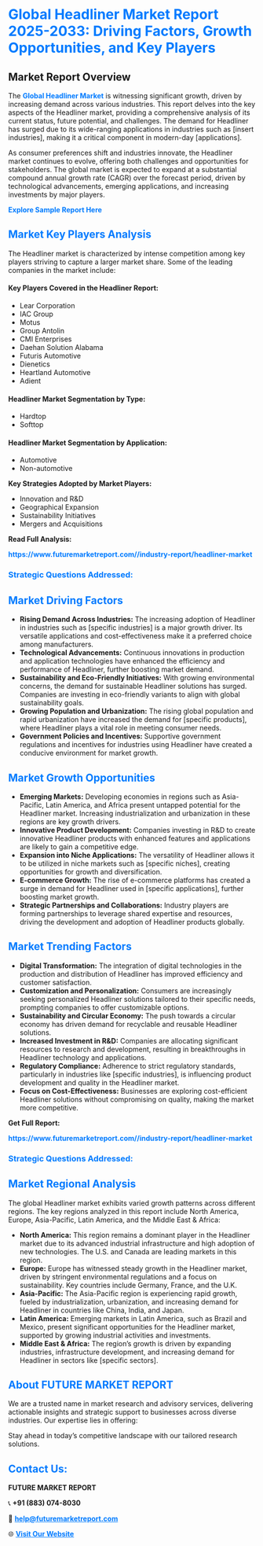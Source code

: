 <h1 style="color: #007BFF;">Global Headliner Market Report 2025-2033: Driving Factors, Growth Opportunities, and Key Players</h1>

<section id="overview">
<h2>Market Report Overview</h2>
<p>The <a href="https://www.futuremarketreport.com//industry-report/headliner-market" style="color: #007BFF; text-decoration: none;"><strong>Global Headliner Market</strong></a> is witnessing significant growth, driven by increasing demand across various industries. This report delves into the key aspects of the Headliner market, providing a comprehensive analysis of its current status, future potential, and challenges. The demand for Headliner has surged due to its wide-ranging applications in industries such as [insert industries], making it a critical component in modern-day [applications].</p>
<p>As consumer preferences shift and industries innovate, the Headliner market continues to evolve, offering both challenges and opportunities for stakeholders. The global market is expected to expand at a substantial compound annual growth rate (CAGR) over the forecast period, driven by technological advancements, emerging applications, and increasing investments by major players.</p>
</section>

<section id="overview">
<p><a href="https://www.futuremarketreport.com//request-sample/reportId=88091" style="color: #007BFF; text-decoration: none;"><strong>Explore Sample Report Here</strong></a></p>
</section>

<section id="key-players">
<h2 style="color: #007BFF;">Market Key Players Analysis</h2>
<p>The Headliner market is characterized by intense competition among key players striving to capture a larger market share. Some of the leading companies in the market include:</p>
<h4>Key Players Covered in the Headliner Report:</h4>
<ul><li>Lear Corporation</li><li>IAC Group</li><li>Motus</li><li>Group Antolin</li><li>CMI Enterprises</li><li>Daehan Solution Alabama</li><li>Futuris Automotive</li><li>Dienetics</li><li>Heartland Automotive</li><li>Adient</li></ul>
<h4>Headliner Market Segmentation by Type:</h4>
<ul><li>Hardtop</li><li>Softtop</li></ul>

<h4>Headliner Market Segmentation by Application:</h4>
<ul><li>Automotive</li><li>Non-automotive</li></ul>
<p><strong>Key Strategies Adopted by Market Players:</strong></p>
<ul>
<li>Innovation and R&D</li>
<li>Geographical Expansion</li>
<li>Sustainability Initiatives</li>
<li>Mergers and Acquisitions</li>
</ul>
</section>

<section>
<p><strong>Read Full Analysis: </strong></p><a href="https://www.futuremarketreport.com//industry-report/headliner-market" style="color: #007BFF; text-decoration: none;"><strong>https://www.futuremarketreport.com//industry-report/headliner-market</strong></a>
<h3 style="color: #007BFF;">Strategic Questions Addressed:</h3>
</section>

<section id="driving-factors">
<h2 style="color: #007BFF;">Market Driving Factors</h2>
<ul>
<li><strong>Rising Demand Across Industries:</strong> The increasing adoption of Headliner in industries such as [specific industries] is a major growth driver. Its versatile applications and cost-effectiveness make it a preferred choice among manufacturers.</li>
<li><strong>Technological Advancements:</strong> Continuous innovations in production and application technologies have enhanced the efficiency and performance of Headliner, further boosting market demand.</li>
<li><strong>Sustainability and Eco-Friendly Initiatives:</strong> With growing environmental concerns, the demand for sustainable Headliner solutions has surged. Companies are investing in eco-friendly variants to align with global sustainability goals.</li>
<li><strong>Growing Population and Urbanization:</strong> The rising global population and rapid urbanization have increased the demand for [specific products], where Headliner plays a vital role in meeting consumer needs.</li>
<li><strong>Government Policies and Incentives:</strong> Supportive government regulations and incentives for industries using Headliner have created a conducive environment for market growth.</li>
</ul>
</section>

<section id="growth-opportunities">
<h2 style="color: #007BFF;">Market Growth Opportunities</h2>
<ul>
<li><strong>Emerging Markets:</strong> Developing economies in regions such as Asia-Pacific, Latin America, and Africa present untapped potential for the Headliner market. Increasing industrialization and urbanization in these regions are key growth drivers.</li>
<li><strong>Innovative Product Development:</strong> Companies investing in R&D to create innovative Headliner products with enhanced features and applications are likely to gain a competitive edge.</li>
<li><strong>Expansion into Niche Applications:</strong> The versatility of Headliner allows it to be utilized in niche markets such as [specific niches], creating opportunities for growth and diversification.</li>
<li><strong>E-commerce Growth:</strong> The rise of e-commerce platforms has created a surge in demand for Headliner used in [specific applications], further boosting market growth.</li>
<li><strong>Strategic Partnerships and Collaborations:</strong> Industry players are forming partnerships to leverage shared expertise and resources, driving the development and adoption of Headliner products globally.</li>
</ul>
</section>

<section id="trending-factors">
<h2 style="color: #007BFF;">Market Trending Factors</h2>
<ul>
<li><strong>Digital Transformation:</strong> The integration of digital technologies in the production and distribution of Headliner has improved efficiency and customer satisfaction.</li>
<li><strong>Customization and Personalization:</strong> Consumers are increasingly seeking personalized Headliner solutions tailored to their specific needs, prompting companies to offer customizable options.</li>
<li><strong>Sustainability and Circular Economy:</strong> The push towards a circular economy has driven demand for recyclable and reusable Headliner solutions.</li>
<li><strong>Increased Investment in R&D:</strong> Companies are allocating significant resources to research and development, resulting in breakthroughs in Headliner technology and applications.</li>
<li><strong>Regulatory Compliance:</strong> Adherence to strict regulatory standards, particularly in industries like [specific industries], is influencing product development and quality in the Headliner market.</li>
<li><strong>Focus on Cost-Effectiveness:</strong> Businesses are exploring cost-efficient Headliner solutions without compromising on quality, making the market more competitive.</li>
</ul>
</section>

<section>
<p><strong>Get Full Report: </strong></p><a href="https://www.futuremarketreport.com//industry-report/headliner-market" style="color: #007BFF; text-decoration: none;"><strong>https://www.futuremarketreport.com//industry-report/headliner-market</strong></a>
<h3 style="color: #007BFF;">Strategic Questions Addressed:</h3>
</section>


<section id="regional-analysis">
<h2 style="color: #007BFF;">Market Regional Analysis</h2>
<p>The global Headliner market exhibits varied growth patterns across different regions. The key regions analyzed in this report include North America, Europe, Asia-Pacific, Latin America, and the Middle East & Africa:</p>
<ul>
<li><strong>North America:</strong> This region remains a dominant player in the Headliner market due to its advanced industrial infrastructure and high adoption of new technologies. The U.S. and Canada are leading markets in this region.</li>
<li><strong>Europe:</strong> Europe has witnessed steady growth in the Headliner market, driven by stringent environmental regulations and a focus on sustainability. Key countries include Germany, France, and the U.K.</li>
<li><strong>Asia-Pacific:</strong> The Asia-Pacific region is experiencing rapid growth, fueled by industrialization, urbanization, and increasing demand for Headliner in countries like China, India, and Japan.</li>
<li><strong>Latin America:</strong> Emerging markets in Latin America, such as Brazil and Mexico, present significant opportunities for the Headliner market, supported by growing industrial activities and investments.</li>
<li><strong>Middle East & Africa:</strong> The region’s growth is driven by expanding industries, infrastructure development, and increasing demand for Headliner in sectors like [specific sectors].</li>
</ul>
</section>

<footer>
<h2 style="color: #007BFF;">About FUTURE MARKET REPORT</h2>
<p>We are a trusted name in market research and advisory services, delivering actionable insights and strategic support to businesses across diverse industries. Our expertise lies in offering:</p>

<p>Stay ahead in today’s competitive landscape with our tailored research solutions.</p>

<h2 style="color: #007BFF;">Contact Us:</h2>
<p><strong>FUTURE MARKET REPORT</strong></p>
<p>📞 <strong>+91 (883) 074-8030</strong></p>
<p>📧 <strong><a href="mailto:help@futuremarketreport.com" style="color: #007BFF;">help@futuremarketreport.com</a></strong></p>
<p>🌐 <strong><a href="https://www.futuremarketreport.com/" style="color: #007BFF;">Visit Our Website</a></strong></p>
</footer>
